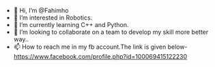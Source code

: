 - 👋 Hi, I’m @Fahimho
- 👀 I’m interested in Robotics.
- 🌱 I’m currently learning C++ and Python.
- 💞️ I’m looking to collaborate on a team to develop my skill more better way..
- 📫 How to reach me in my fb account.The link is given below-https://www.facebook.com/profile.php?id=100069415122230

<!---
Fahimho/Fahimho is a ✨ special ✨ repository because its `README.md` (this file) appears on your GitHub profile.
You can click the Preview link to take a look at your changes.
--->
